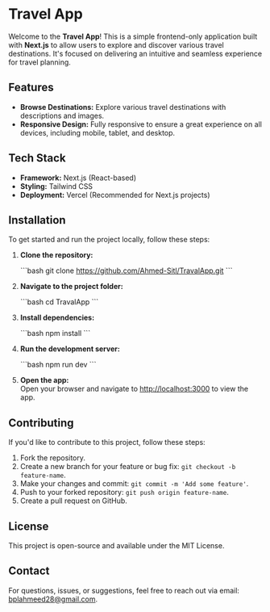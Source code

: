 # Travel App

Welcome to the **Travel App**! This is a simple frontend-only application built with **Next.js** to allow users to explore and discover various travel destinations. It's focused on delivering an intuitive and seamless experience for travel planning.

## Features

- **Browse Destinations:** Explore various travel destinations with descriptions and images.
- **Responsive Design:** Fully responsive to ensure a great experience on all devices, including mobile, tablet, and desktop.

## Tech Stack

- **Framework:** Next.js (React-based)
- **Styling:** Tailwind CSS
- **Deployment:** Vercel (Recommended for Next.js projects)

## Installation

To get started and run the project locally, follow these steps:

1. **Clone the repository:**

   \`\`\`bash
   git clone https://github.com/Ahmed-Sitl/TravalApp.git
   \`\`\`

2. **Navigate to the project folder:**

   \`\`\`bash
   cd TravalApp
   \`\`\`

3. **Install dependencies:**

   \`\`\`bash
   npm install
   \`\`\`

4. **Run the development server:**

   \`\`\`bash
   npm run dev
   \`\`\`

5. **Open the app:**  
   Open your browser and navigate to [http://localhost:3000](http://localhost:3000) to view the app.

## Contributing

If you'd like to contribute to this project, follow these steps:

1. Fork the repository.
2. Create a new branch for your feature or bug fix: `git checkout -b feature-name`.
3. Make your changes and commit: `git commit -m 'Add some feature'`.
4. Push to your forked repository: `git push origin feature-name`.
5. Create a pull request on GitHub.

## License

This project is open-source and available under the MIT License.

## Contact

For questions, issues, or suggestions, feel free to reach out via email: [bplahmeed28@gmail.com](mailto:bplahmeed28@gmail.com).
